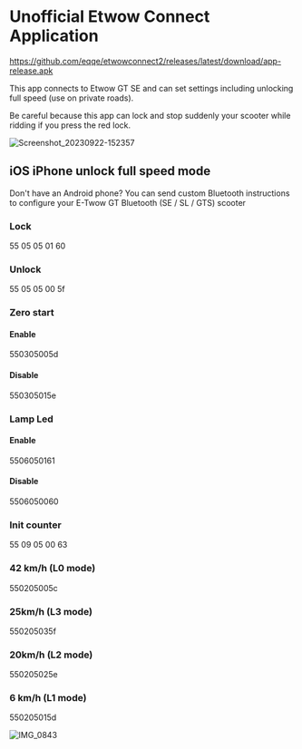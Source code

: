 # Unofficial Etwow Connect Application

https://github.com/eqqe/etwowconnect2/releases/latest/download/app-release.apk

This app connects to Etwow GT SE and can set settings including unlocking full speed (use on private roads).

Be careful because this app can lock and stop suddenly your scooter while ridding if you press the red lock.


![Screenshot_20230922-152357](https://github.com/eqqe/etwowconnect2/assets/51708585/2ff14762-f91b-4ca5-b71c-f783e7df12b8)


## iOS iPhone unlock full speed mode
Don't have an Android phone?
You can send custom Bluetooth instructions to configure your E-Twow GT Bluetooth (SE / SL / GTS) scooter

### Lock
55 05 05 01 60

### Unlock
55 05 05 00 5f

### Zero start
#### Enable
550305005d

#### Disable
550305015e

### Lamp Led
#### Enable
5506050161

#### Disable
5506050060


### Init counter
55 09 05 00 63

### 42 km/h (L0 mode)
550205005c

### 25km/h (L3 mode)
550205035f

### 20km/h (L2 mode)
550205025e

### 6 km/h (L1 mode)
550205015d


![IMG_0843](https://user-images.githubusercontent.com/51708585/187880792-66afa46d-ce1b-4e52-a888-653b160bc3a1.jpg)
